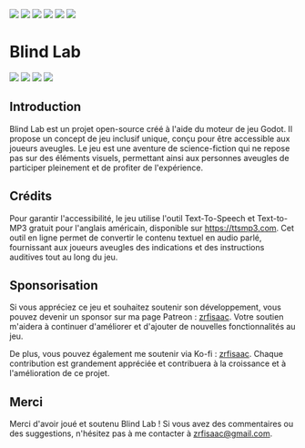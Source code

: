 [//]: # (# [ zrfisaac ])

[//]: # (# [ about ])
[//]: # (# - author : Isaac Santana)
[//]: # (# . - email : zrfisaac@gmail.com)
[//]: # (# . - site : zrfisaac.github.io)

[//]: # (# [ markdown ])

[//]: # (# - language)
[![](https://img.shields.io/badge/english--4d65b4?style=for-the-badge)](README.en-US.md)
[![](https://img.shields.io/badge/español--fb6b1d?style=for-the-badge)](README.es-ES.md)
[![](https://img.shields.io/badge/français--8fd3ff?style=for-the-badge)](README.fr-FR.md)
[![](https://img.shields.io/badge/italiano--239063?style=for-the-badge)](README.it-IT.md)
[![](https://img.shields.io/badge/português--f9c22b?style=for-the-badge)](README.pt-BR.md)
[![](https://img.shields.io/badge/日本語--905ea9?style=for-the-badge)](README.ja-JP.md)

[//]: # (# - title)

# Blind Lab

[![](https://img.shields.io/badge/alfa-0.0.1-blue?style=flat-square&logoColor=white)](#)
[![](https://img.shields.io/badge/godot-4.0.3-blue?style=flat-square&logo=godotengine&logoColor=white)](#)
[![](https://img.shields.io/badge/patreon-$-ff69b4?logo=patreon&style=flat-square&logoColor=white)](#)
[![](https://img.shields.io/badge/ko--fi-$-ff69b4?logo=kofi&style=flat-square&logoColor=white)](#)

[//]: # (# - introduction)
## Introduction

Blind Lab est un projet open-source créé à l'aide du moteur de jeu Godot. Il propose un concept de jeu inclusif unique, conçu pour être accessible aux joueurs aveugles. Le jeu est une aventure de science-fiction qui ne repose pas sur des éléments visuels, permettant ainsi aux personnes aveugles de participer pleinement et de profiter de l'expérience.

[//]: # (# - credit)
## Crédits

Pour garantir l'accessibilité, le jeu utilise l'outil Text-To-Speech et Text-to-MP3 gratuit pour l'anglais américain, disponible sur https://ttsmp3.com. Cet outil en ligne permet de convertir le contenu textuel en audio parlé, fournissant aux joueurs aveugles des indications et des instructions auditives tout au long du jeu.

[//]: # (# - Sponsorship)
## Sponsorisation

Si vous appréciez ce jeu et souhaitez soutenir son développement, vous pouvez devenir un sponsor sur ma page Patreon : [zrfisaac](https://www.patreon.com/zrfisaac). Votre soutien m'aidera à continuer d'améliorer et d'ajouter de nouvelles fonctionnalités au jeu.

De plus, vous pouvez également me soutenir via Ko-fi : [zrfisaac](https://ko-fi.com/zrfisaac). Chaque contribution est grandement appréciée et contribuera à la croissance et à l'amélioration de ce projet.

[//]: # (# - thank)
## Merci

Merci d'avoir joué et soutenu Blind Lab ! Si vous avez des commentaires ou des suggestions, n'hésitez pas à me contacter à zrfisaac@gmail.com.
